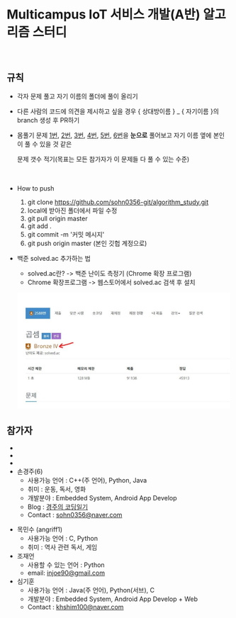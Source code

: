 # Multicampus IoT 서비스 개발(A반) 알고리즘 스터디

　

## 규칙

* 각자 문제 풀고 자기 이름의 폴더에 풀이 올리기

* 다른 사람의 코드에 의견을 제시하고 싶을 경우 { 상대방이름 } _ { 자기이름 }의 branch 생성 후 PR하기

* 몸풀기 문제 [1번](https://www.acmicpc.net/problem/2588), [2번](https://www.acmicpc.net/problem/10872), [3번](https://www.acmicpc.net/problem/2562), [4번](https://www.acmicpc.net/problem/2751), [5번](https://www.acmicpc.net/problem/1697), [6번](https://www.acmicpc.net/problem/1520)을 **눈으로** 풀어보고 자기 이름 옆에 본인이 풀 수 있을 것 같은

  문제 갯수 적기(목표는 모든 참가자가 이 문제들 다 풀 수 있는 수준)

　

* How to push
  1. git clone https://github.com/sohn0356-git/algorithm_study.git
  2. local에 받아진 폴더에서 파일 수정
  3. git pull origin master 
  4. git add . 
  5. git commit -m '커밋 메시지'
  7. git push origin master   (본인 깃헙 계정으로)



* 백준 solved.ac 추가하는 법

  * solved.ac란? -> 백준 난이도 측정기 (Chrome 확장 프로그램)
  * Chrome 확장프로그램 -> 웹스토어에서 solved.ac 검색 후 설치

  ![캡처](md-images/108507193-4b446d00-72fd-11eb-9dab-063c7df413b2.JPG)

  

## 참가자

* 
*  
*  
* 손경주(6)
  * 사용가능 언어 : C++(주 언어), Python, Java
  * 취미 : 운동, 독서, 영화
  * 개발분야 : Embedded System, Android App Develop
  * Blog : [경주의 코딩일기](https://sohn0356-git.github.io)
  * Contact : sohn0356@naver.com

- 목민수 (angriff1)
  - 사용가능 언어 : C, Python
  - 취미 : 역사 관련 독서, 게임
- 조재언
  - 사용할 수 있는 언어 : Python
  - email: injoe90@gmail.com
- 심기훈
  - 사용가능 언어 : Java(주 언어), Python(서브), C
  - 개발분야 : Embedded System, Android App Develop + Web
  - Contact : khshim100@naver.com
